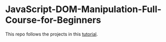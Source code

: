 # JavaScript-DOM-Manipulation-Full-Course-for-Beginners

This repo follows the projects in this [tutorial](https://www.youtube.com/watch?v=5fb2aPlgoys).
